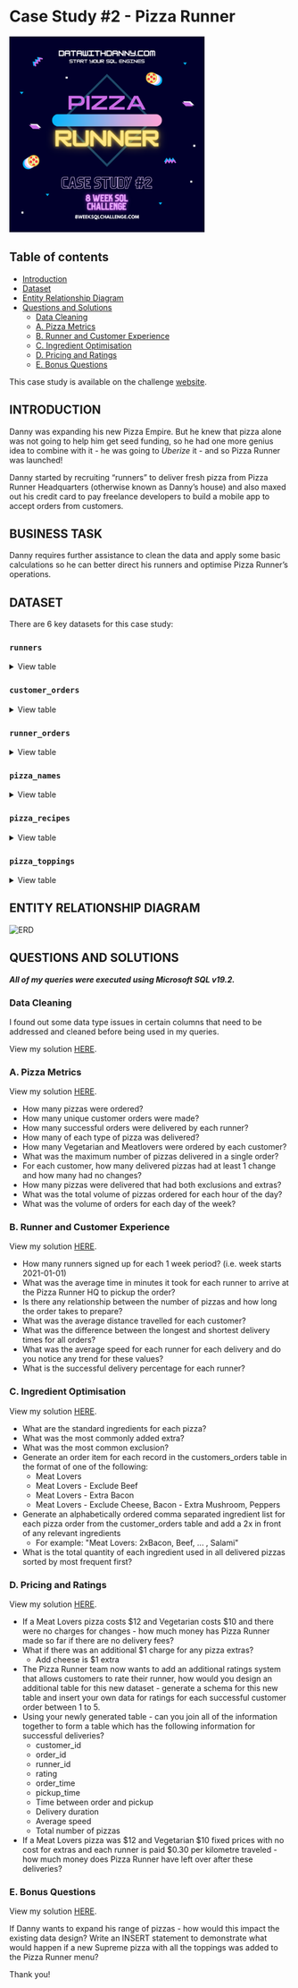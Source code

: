 
# Case Study #2 - Pizza Runner

<img src="Cover.png" alt="Cover" width="350" height="350">

## Table of contents
- [Introduction](#introduction)
- [Dataset](#dataset)
- [Entity Relationship Diagram](#entity-relationship-diagram)
- [Questions and Solutions](#questions-and-solutions)
   - [Data Cleaning](#data-cleaning)
   - [A. Pizza Metrics](#a-pizza-metrics)
   - [B. Runner and Customer Experience](#b-runner-and-customer-experience)
   - [C. Ingredient Optimisation](#c-ingredient-optimisation)
   - [D. Pricing and Ratings](#d-pricing-and-ratings)
   - [E. Bonus Questions](#e-bonus-questions)

This case study is available on the challenge [website](https://8weeksqlchallenge.com/case-study-2/).

<a id="introduction"></a>
## **INTRODUCTION**

Danny was expanding his new Pizza Empire. But he knew that pizza alone was not going to help him get seed funding, so he had one more genius idea to combine with it - he was going to *Uberize* it - and so Pizza Runner was launched!

Danny started by recruiting “runners” to deliver fresh pizza from Pizza Runner Headquarters (otherwise known as Danny’s house) and also maxed out his credit card to pay freelance developers to build a mobile app to accept orders from customers.

<a id="business-task"></a>
## **BUSINESS TASK**

Danny requires further assistance to clean the data and apply some basic calculations so he can better direct his runners and optimise Pizza Runner’s operations.

<a id="dataset"></a>
## **DATASET**

There are 6 key datasets for this case study:

### **```runners```**
<details>
<summary>
View table
</summary>

The runners table shows the **```registration_date```** for each new runner.


|runner_id|registration_date|
|---------|-----------------|
|1        |2021-01-01       |
|2        |2021-01-03       |
|3        |2021-01-08       |
|4        |2021-01-15       |

</details>


### **```customer_orders```**

<details>
<summary>
View table
</summary>

Customer pizza orders are captured in the **```customer_orders```** table with 1 row for each individual pizza that is part of the order.

The pizza_id relates to the type of pizza which was ordered whilst the exclusions are the ingredient_id values which should be removed from the pizza and the extras are the ingredient_id values which need to be added to the pizza.

|order_id|customer_id|pizza_id|exclusions|extras|order_time          |
|--------|-----------|--------|----------|------|--------------------|
|1       |101        |1       |          |      |2021-01-01 18:05:02 |
|2       |101        |1       |          |      |2021-01-01 19:00:52 |
|3       |102        |1       |          |      |2021-01-02 23:51:23 |
|3       |102        |2       |          |NaN   |2021-01-02 23:51:23 |
|4       |103        |1       |4         |      |2021-01-04 13:23:46 |
|4       |103        |1       |4         |      |2021-01-04 13:23:46 |
|4       |103        |2       |4         |      |2021-01-04 13:23:46 |
|5       |104        |1       |null      |1     |2021-01-08 21:00:29 |
|6       |101        |2       |null      |null  |2021-01-08 21:03:13 |
|7       |105        |2       |null      |1     |2021-01-08 21:20:29 |
|8       |102        |1       |null      |null  |2021-01-09 23:54:33 |
|9       |103        |1       |4         |1, 5  |2021-01-10 11:22:59 |
|10      |104        |1       |null      |null  |2021-01-11 18:34:49 |
|10      |104        |1       |2, 6      |1, 4  |2021-01-11 18:34:49 |

</details>

### **```runner_orders```**

<details>
<summary>
View table
</summary>

After each orders are received through the system - they are assigned to a runner - however not all orders are fully completed and can be cancelled by the restaurant or the customer.

The **```pickup_time```** is the timestamp at which the runner arrives at the Pizza Runner headquarters to pick up the freshly cooked pizzas. 

The **```distance```** and **```duration```** fields are related to how far and long the runner had to travel to deliver the order to the respective customer.



|order_id|runner_id|pickup_time        |distance  |duration  |cancellation           |
|--------|---------|-------------------|----------|----------|-----------------------|
|1       |1        |2021-01-01 18:15:34|20km      |32 minutes|                       |
|2       |1        |2021-01-01 19:10:54|20km      |27 minutes|                       |
|3       |1        |2021-01-03 00:12:37|13.4km    |20 mins   |NaN                    |
|4       |2        |2021-01-04 13:53:03|23.4      |40        |NaN                    |
|5       |3        |2021-01-08 21:10:57|10        |15        |NaN                    |
|6       |3        |null               |null      |null      |Restaurant Cancellation|
|7       |2        |020-01-08 21:30:45 |25km      |25mins    |null                   |
|8       |2        |2020-01-10 00:15:02|23.4 km   |15 minute |null                   |
|9       |2        |null               |null      |null      |Customer Cancellation  |
|10      |1        |2020-01-11 18:50:20|10km      |10minutes |null                   |

</details>

### **```pizza_names```**

<details>
<summary>
View table
</summary>

|pizza_id|pizza_name |
|--------|-----------|
|1       |Meat Lovers|
|2       |Vegetarian |

</details>

### **```pizza_recipes```**

<details>
<summary>
View table
</summary>

Each **```pizza_id```** has a standard set of **```toppings```** which are used as part of the pizza recipe.


|pizza_id|toppings               |
|--------|-----------------------|
|1       |1, 2, 3, 4, 5, 6, 8, 10| 
|2       |4, 6, 7, 9, 11, 12     | 

</details>

### **```pizza_toppings```**

<details>
<summary>
View table
</summary>

This table contains all of the **```topping_name```** values with their corresponding **```topping_id```** value.


|topping_id|topping_name|
|----------|------------|
|1         |Bacon       | 
|2         |BBQ Sauce   | 
|3         |Beef        |  
|4         |Cheese      |  
|5         |Chicken     |     
|6         |Mushrooms   |  
|7         |Onions      |     
|8         |Pepperoni   | 
|9         |Peppers     |   
|10        |Salami      | 
|11        |Tomatoes    | 
|12        |Tomato Sauce|

</details>

<a id="entity-relationship-diagram"></a>
## **ENTITY RELATIONSHIP DIAGRAM**
![ERD](https://github.com/alitanguyen/8-week-SQL-challenge/assets/157590309/37759151-ea61-46f3-8c72-f2c892d3d538)

<a id="questions-and-solutions"></a>
## QUESTIONS AND SOLUTIONS

***All of my queries were executed using Microsoft SQL v19.2.***
### Data Cleaning 
I found out some data type issues in certain columns that need to be addressed and cleaned before being used in my queries.

View my solution [HERE](https://github.com/alitanguyen/8-week-SQL-challenge/blob/main/Case%20Study%20%232%20-%20Pizza%20Runner/Solutions/Data_Cleaning.md).

### A. Pizza Metrics
View my solution [HERE](https://github.com/alitanguyen/8-week-SQL-challenge/blob/main/Case%20Study%20%232%20-%20Pizza%20Runner/Solutions/A.%20Pizza_Metrics.md).

- How many pizzas were ordered?
- How many unique customer orders were made?
- How many successful orders were delivered by each runner?
- How many of each type of pizza was delivered?
- How many Vegetarian and Meatlovers were ordered by each customer?
- What was the maximum number of pizzas delivered in a single order?
- For each customer, how many delivered pizzas had at least 1 change and how many had no changes?
- How many pizzas were delivered that had both exclusions and extras?
- What was the total volume of pizzas ordered for each hour of the day?
- What was the volume of orders for each day of the week?

### B. Runner and Customer Experience
View my solution [HERE](https://github.com/alitanguyen/8-week-SQL-challenge/blob/main/Case%20Study%20%232%20-%20Pizza%20Runner/Solutions/B.%20Runner_and_Customer_Experience.md).

- How many runners signed up for each 1 week period? (i.e. week starts 2021-01-01)
- What was the average time in minutes it took for each runner to arrive at the Pizza Runner HQ to pickup the order?
- Is there any relationship between the number of pizzas and how long the order takes to prepare?
- What was the average distance travelled for each customer?
- What was the difference between the longest and shortest delivery times for all orders?
- What was the average speed for each runner for each delivery and do you notice any trend for these values?
- What is the successful delivery percentage for each runner?

### C. Ingredient Optimisation
View my solution [HERE](https://github.com/alitanguyen/8-week-SQL-challenge/blob/main/Case%20Study%20%232%20-%20Pizza%20Runner/Solutions/C.%20Ingredient_Optimisation.md).

- What are the standard ingredients for each pizza?
- What was the most commonly added extra?
- What was the most common exclusion?
- Generate an order item for each record in the customers_orders table in the format of one of the following:
  - Meat Lovers
  - Meat Lovers - Exclude Beef
  - Meat Lovers - Extra Bacon
  - Meat Lovers - Exclude Cheese, Bacon - Extra Mushroom, Peppers
- Generate an alphabetically ordered comma separated ingredient list for each pizza order from the customer_orders table and add a 2x in front of any relevant ingredients
  - For example: "Meat Lovers: 2xBacon, Beef, ... , Salami"
- What is the total quantity of each ingredient used in all delivered pizzas sorted by most frequent first?

### D. Pricing and Ratings
View my solution [HERE](https://github.com/alitanguyen/8-week-SQL-challenge/blob/main/Case%20Study%20%232%20-%20Pizza%20Runner/Solutions/D.%20Pricing_and%20_Ratings.md).

- If a Meat Lovers pizza costs $12 and Vegetarian costs $10 and there were no charges for changes - how much money has Pizza Runner made so far if there are no delivery fees?
- What if there was an additional $1 charge for any pizza extras?
    - Add cheese is $1 extra
- The Pizza Runner team now wants to add an additional ratings system that allows customers to rate their runner, how would you design an additional table for this new dataset - generate a schema for this new table and insert your own data for ratings for each successful customer order between 1 to 5.
- Using your newly generated table - can you join all of the information together to form a table which has the following information for successful deliveries?
  - customer_id
  - order_id
  - runner_id
  - rating
  - order_time
  - pickup_time
  - Time between order and pickup
  - Delivery duration
  - Average speed
  - Total number of pizzas
- If a Meat Lovers pizza was $12 and Vegetarian $10 fixed prices with no cost for extras and each runner is paid $0.30 per kilometre traveled - how much money does Pizza Runner have left over after these deliveries?

### E. Bonus Questions
View my solution [HERE](https://github.com/alitanguyen/8-week-SQL-challenge/blob/main/Case%20Study%20%232%20-%20Pizza%20Runner/Solutions/E.%20Bonus%20Questions.md).

If Danny wants to expand his range of pizzas - how would this impact the existing data design? Write an INSERT statement to demonstrate what would happen if a new Supreme pizza with all the toppings was added to the Pizza Runner menu?

Thank you!




